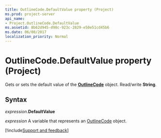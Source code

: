 ```yaml
---
title: OutlineCode.DefaultValue property (Project)
ms.prod: project-server
api_name:
- Project.OutlineCode.DefaultValue
ms.assetid: 8b62d945-d98c-923c-2829-e50e51cd45b6
ms.date: 06/08/2017
localization_priority: Normal
---
```



# OutlineCode.DefaultValue property (Project)

Gets or sets the default value of the  **[OutlineCode](Project.OutlineCode.md)** object. Read/write **String**.


## Syntax

_expression_.**DefaultValue**

_expression_ A variable that represents an [OutlineCode](./Project.OutlineCode.md) object.

[!include[Support and feedback](~/includes/feedback-boilerplate.md)]